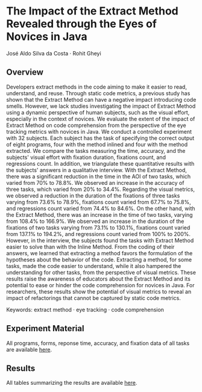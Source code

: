 # The Impact of the Extract Method Revealed through the Eyes of Novices in Java
José Aldo Silva da Costa · Rohit Gheyi 

## Overview
Developers extract methods in the code aiming to make it easier to read, understand, and reuse. Through static code metrics, a previous study has shown that the Extract Method can have a negative impact introducing code smells. However, we lack studies investigating the impact of Extract Method using a dynamic perspective of human subjects, such as the visual effort, especially in the context of novices. We evaluate the extent of the impact of Extract Method on code comprehension from the perspective of the eye tracking metrics with novices in Java. We conduct a controlled experiment with 32 subjects. Each subject has the task of specifying the correct output of eight programs, four with the method inlined and four with the method extracted. We compare the tasks measuring the time, accuracy, and the subjects' visual effort with fixation duration, fixations count, and regressions count. In addition, we triangulate these quantitative results with the subjects' answers in a qualitative interview. With the Extract Method, there was a significant reduction in the time in the AOI of two tasks, which varied from 70% to 78.8%. We observed an increase in the accuracy of three tasks, which varied from 20% to 34.4%. Regarding the visual metrics, we observed a reduction in the duration of the fixations of three tasks varying from 73.6% to 78.9%, fixations count varied from 67.7% to 75.8%, and regressions count varied from 74.4% to 84.6%. On the other hand, with the Extract Method, there was an increase in the time of two tasks, varying from 108.4% to 166.9%. We observed an increase in the duration of the fixations of two tasks varying from 73.1% to 130.1%, fixations count varied from 137.1% to 194.2%, and regressions count varied from 100% to 200%. However, in the interview, the subjects found the tasks with Extract Method easier to solve than with the Inline Method. From the coding of their answers, we learned that extracting a method favors the formulation of the hypotheses about the behavior of the code. Extracting a method, for some tasks, made the code easier to understand, while it also hampered the understanding for other tasks, from the perspective of visual metrics. These results raise the awareness of educators about the Extract Method and its potential to ease or hinder the code comprehension for novices in Java. For researchers, these results show the potential of visual metrics to reveal an impact of refactorings that cannot be captured by static code metrics. 

Keywords: extract method · eye tracking · code comprehension 

## Experiment Material

All programs, forms, reponse time, accuracy, and fixation data of all tasks are available <a href="https://github.com/josealdo/atoms-of-confusion-with-eye-tracking/tree/main/Experiment Material">here</a>.

## Results

All tables summarizing the results are available <a href="https://github.com/josealdo/atoms-of-confusion-with-eye-tracking/tree/main/Results">here</a>.
